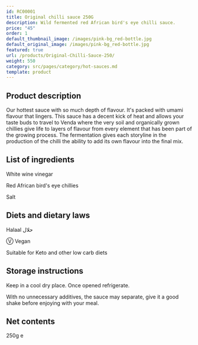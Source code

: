 ```yaml
---
id: RC00001
title: Original chilli sauce 250G
description: Wild fermented red African bird's eye chilli sauce.
price: "45"
order: 1
default_thumbnail_image: /images/pink-bg_red-bottle.jpg
default_original_image: /images/pink-bg_red-bottle.jpg
featured: true
url: /products/Original-Chilli-Sauce-250/
weight: 550
category: src/pages/category/hot-sauces.md
template: product
---
```

## Product description

Our hottest sauce with so much depth of flavour. It's packed with umami flavour that lingers. This sauce has a decent kick of heat and allows your taste buds to travel to Venda where the very soil and organically grown chillies give life to layers of flavour from every element that has been part of the growing process. The fermentation gives each storyline in the production of the chilli the ability to add its own flavour into the final mix.

## List of ingredients

White wine vinegar

Red African bird's eye chillies

Salt

## Diets and dietary laws

Halaal حلال

Ⓥ Vegan

Suitable for Keto and other low carb diets

## Storage instructions

Keep in a cool dry place. Once opened refrigerate. 

With no unnecessary additives, the sauce may separate, give it a good shake before enjoying with your meal.

## Net contents

250g e
